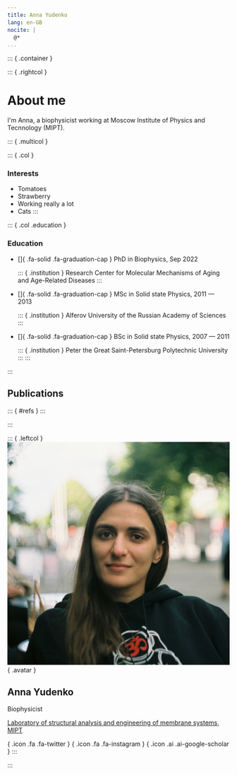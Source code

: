 ```yaml
---
title: Anna Yudenko
lang: en-GB
nocite: |
  @*
...
```


::: { .container }

::: { .rightcol }

# About me

I'm Anna, a biophysicist working at Moscow Institute of Physics and Tecnnology (MIPT).

::: { .multicol }

::: { .col }
### Interests
- Tomatoes
- Strawberry
- Working really a lot
- Cats
:::

::: { .col .education }
### Education
- []{ .fa-solid .fa-graduation-cap } PhD in Biophysics, Sep 2022

  ::: { .institution }
  Research Center for Molecular Mechanisms of Aging and Age-Related Diseases
  :::
- []{ .fa-solid .fa-graduation-cap } MSc in Solid state Physics, 2011 — 2013

  ::: { .institution }
  Alferov University of the Russian Academy of Sciences
  :::
- []{ .fa-solid .fa-graduation-cap } BSc in Solid state Physics, 2007 — 2011

  ::: { .institution }
  Peter the Great Saint-Petersburg Polytechnic University
  :::
:::

:::

## Publications

::: { #refs }
:::

:::

::: { .leftcol }
![](profile.jpg){ .avatar }

## Anna Yudenko

Biophysicist

[Laboratory of structural analysis and engineering of membrane systems, MIPT](https://cmm-mipt.ru/gushchin-lab/)

[](https://twitter.com/Aynya5){             .icon .fa .fa-twitter }
[](https://www.instagram.com/ann_yudenko/){ .icon .fa .fa-instagram }
[](https://scholar.google.com/citations?user=OJ8lAXcAAAAJ&hl=en&oi=ao){ .icon .ai .ai-google-scholar }
:::

:::
